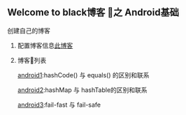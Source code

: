 ## Welcome to black博客 之 Android基础

创建自己的博客

1. 配置博客信息[此博客](https://www.jianshu.com/p/701b1095da11)

2. 博客列表


    [android1](android/android1.md):hashCode() 与 equals() 的区别和联系

    [android2](/android/android2.md):hashMap 与 hashTable的区别和联系

    [android3](/android/android3.md):fail-fast 与 fail-safe

